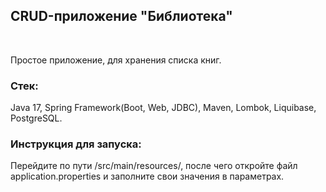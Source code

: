 ## CRUD-приложение "Библиотека"
<br>

Простое приложение, для хранения списка книг.

### Стек: 

Java 17, Spring Framework(Boot, Web, JDBC), Maven, Lombok, Liquibase, PostgreSQL.

### Инструкция для запуска:

Перейдите по пути /src/main/resources/, после чего откройте файл application.properties 
и заполните свои значения в параметрах.
